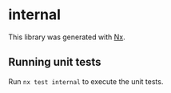 # internal

This library was generated with [Nx](https://nx.dev).

## Running unit tests

Run `nx test internal` to execute the unit tests.
